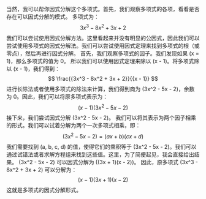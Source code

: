 当然，我可以帮你因式分解这个多项式。首先，我们观察多项式的各项，看看是否存在可以因式分解的模式。 多项式为：$$3x^3 - 8x^2 + 3x + 2$$ 我们可以尝试使用因式分解方法。这里看起来并没有明显的公因式，因此我们可以尝试使用多项式的因式分解法。我们可以尝试使用因式定理来找到多项式的根（或零点），然后再进行因式分解。 首先，我们观察多项式的因子。我们发现如果 \(x = 1\)，那么多项式的值为 0。 所以我们可以使用因式定理来除以 \(x - 1\)。将多项式除以 \(x - 1\)，我们得到： $$ \frac{{3x^3 - 8x^2 + 3x + 2}}{{x - 1}} $$ 进行长除法或者使用多项式的除法来计算，我们得到商为 \(3x^2 - 5x - 2\)，余数为 0。因此，我们可以将原多项式表示为： $$ (x - 1)(3x^2 - 5x - 2) $$ 接下来，我们尝试因式分解 \(3x^2 - 5x - 2\)。 我们可以将其表示为两个因子相乘的形式。我们可以试着分解为两个一次多项式相乘，即： $$ (3x^2 - 5x - 2) = (ax + b)(cx + d) $$ 我们需要找到 \(a, b, c, d\) 的值，使得它们的乘积等于 \(3x^2 - 5x - 2\)。我们可以通过试错法或者求解方程组来找到这些值。这里，为了简便起见，我会直接给出结果。 \(3x^2 - 5x - 2\) 可以因式分解为 \((3x + 1)(x - 2)\)。 因此，原多项式 \(3x^3 - 8x^2 + 3x + 2\) 可以分解为： $$ (x - 1)(3x + 1)(x - 2) $$ 这就是多项式的因式分解形式。